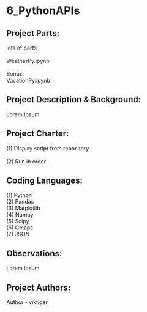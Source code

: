 # 6_PythonAPIs


## **Project Parts:**
lots of parts\
\
WeatherPy.ipynb\
\
Bonus:\
VacationPy.ipynb

## **Project Description & Background:**
Lorem Ipsum

## **Project Charter:**
(1) Display script from repository\
\
(2) Run in order

## **Coding Languages:**
(1) Python\
(2) Pandas\
(3) Matplotlib\
(4) Numpy\
(5) Scipy\
(6) Gmaps\
(7) JSON

## **Observations:**
Lorem Ipsum

## **Project Authors:**
Author - viktiger
